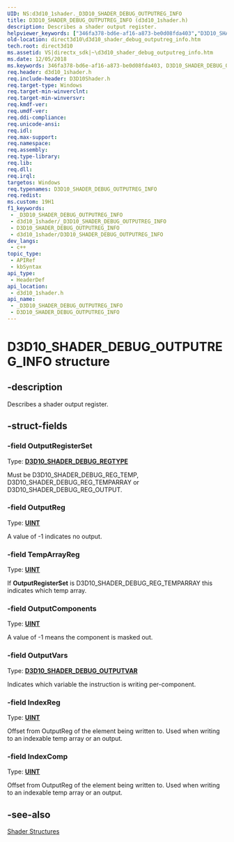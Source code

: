 ```yaml
---
UID: NS:d3d10_1shader._D3D10_SHADER_DEBUG_OUTPUTREG_INFO
title: D3D10_SHADER_DEBUG_OUTPUTREG_INFO (d3d10_1shader.h)
description: Describes a shader output register.
helpviewer_keywords: ["346fa378-bd6e-af16-a873-be0d08fda403","D3D10_SHADER_DEBUG_OUTPUTREG_INFO","D3D10_SHADER_DEBUG_OUTPUTREG_INFO structure [Direct3D 10]","d3d10_1shader/D3D10_SHADER_DEBUG_OUTPUTREG_INFO","direct3d10.d3d10_shader_debug_outputreg_info"]
old-location: direct3d10\d3d10_shader_debug_outputreg_info.htm
tech.root: direct3d10
ms.assetid: VS|directx_sdk|~\d3d10_shader_debug_outputreg_info.htm
ms.date: 12/05/2018
ms.keywords: 346fa378-bd6e-af16-a873-be0d08fda403, D3D10_SHADER_DEBUG_OUTPUTREG_INFO, D3D10_SHADER_DEBUG_OUTPUTREG_INFO structure [Direct3D 10], d3d10_1shader/D3D10_SHADER_DEBUG_OUTPUTREG_INFO, direct3d10.d3d10_shader_debug_outputreg_info
req.header: d3d10_1shader.h
req.include-header: D3D10Shader.h
req.target-type: Windows
req.target-min-winverclnt: 
req.target-min-winversvr: 
req.kmdf-ver: 
req.umdf-ver: 
req.ddi-compliance: 
req.unicode-ansi: 
req.idl: 
req.max-support: 
req.namespace: 
req.assembly: 
req.type-library: 
req.lib: 
req.dll: 
req.irql: 
targetos: Windows
req.typenames: D3D10_SHADER_DEBUG_OUTPUTREG_INFO
req.redist: 
ms.custom: 19H1
f1_keywords:
 - _D3D10_SHADER_DEBUG_OUTPUTREG_INFO
 - d3d10_1shader/_D3D10_SHADER_DEBUG_OUTPUTREG_INFO
 - D3D10_SHADER_DEBUG_OUTPUTREG_INFO
 - d3d10_1shader/D3D10_SHADER_DEBUG_OUTPUTREG_INFO
dev_langs:
 - c++
topic_type:
 - APIRef
 - kbSyntax
api_type:
 - HeaderDef
api_location:
 - d3d10_1shader.h
api_name:
 - _D3D10_SHADER_DEBUG_OUTPUTREG_INFO
 - D3D10_SHADER_DEBUG_OUTPUTREG_INFO
---
```


# D3D10_SHADER_DEBUG_OUTPUTREG_INFO structure


## -description

Describes a shader output register.

## -struct-fields

### -field OutputRegisterSet

Type: <b><a href="/windows/win32/api/d3d10_1shader/ne-d3d10_1shader-d3d10_shader_debug_regtype">D3D10_SHADER_DEBUG_REGTYPE</a></b>

Must be D3D10_SHADER_DEBUG_REG_TEMP, D3D10_SHADER_DEBUG_REG_TEMPARRAY or D3D10_SHADER_DEBUG_REG_OUTPUT.

### -field OutputReg

Type: <b><a href="/windows/desktop/WinProg/windows-data-types">UINT</a></b>

A value of -1 indicates no output.

### -field TempArrayReg

Type: <b><a href="/windows/desktop/WinProg/windows-data-types">UINT</a></b>

If <b>OutputRegisterSet</b> is D3D10_SHADER_DEBUG_REG_TEMPARRAY this indicates which temp array.

### -field OutputComponents

Type: <b><a href="/windows/desktop/WinProg/windows-data-types">UINT</a></b>

A value of -1 means the component is masked out.

### -field OutputVars

Type: <b><a href="/windows/win32/api/d3d10_1shader/ns-d3d10_1shader-d3d10_shader_debug_outputvar">D3D10_SHADER_DEBUG_OUTPUTVAR</a></b>

Indicates which variable the instruction is writing per-component.

### -field IndexReg

Type: <b><a href="/windows/desktop/WinProg/windows-data-types">UINT</a></b>

Offset from OutputReg of the element being written to. Used when writing to an indexable temp array or an output.

### -field IndexComp

Type: <b><a href="/windows/desktop/WinProg/windows-data-types">UINT</a></b>

Offset from OutputReg of the element being written to. Used when writing to an indexable temp array or an output.

## -see-also

<a href="/windows/desktop/direct3d10/d3d10-graphics-reference-d3d10-shader-structures">Shader Structures</a>

